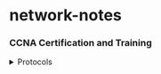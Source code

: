 # network-notes
### CCNA Certification and Training

<details>
<summary> Protocols </summary> https://github.com/atakandenzakdmr/network-notes/blob/4be186ff3a107ca5bbd08bf63482ef02611df0fc/protocols/README.md
<details>
